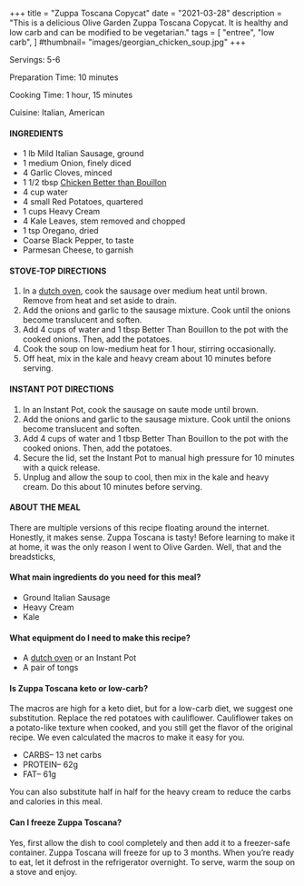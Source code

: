 +++
title = "Zuppa Toscana Copycat"
date = "2021-03-28"
description = "This is a delicious Olive Garden Zuppa Toscana Copycat. It is healthy and low carb and can be modified to be vegetarian."
tags = [
    "entree",
    "low carb",
]
#thumbnail= "images/georgian_chicken_soup.jpg"
+++

Servings: 5-6 <!--more-->

Preparation Time: 10 minutes 

Cooking Time: 1 hour, 15 minutes

Cuisine: Italian, American

#### INGREDIENTS 

* 1 lb Mild Italian Sausage, ground 
* 1 medium Onion, finely diced 
* 4 Garlic Cloves, minced 
* 1 1/2 tbsp [Chicken Better than Bouillon](https://amzn.to/38081yU)
* 4 cup water
* 4 small Red Potatoes, quartered 
* 1 cups Heavy Cream 
* 4 Kale Leaves, stem removed and chopped 
* 1 tsp Oregano, dried
* Coarse Black Pepper, to taste
* Parmesan Cheese, to garnish 

#### STOVE-TOP DIRECTIONS 

1. In a [dutch oven](https://amzn.to/3sFYTY1), cook the sausage over medium heat until brown. Remove from heat and set aside to drain. 
2. Add the onions and garlic to the sausage mixture. Cook until the onions become translucent and soften. 
4. Add 4 cups of water and 1 tbsp Better Than Bouillon to the pot with the cooked onions. Then, add the potatoes. 
5. Cook the soup on low-medium heat for 1 hour, stirring occasionally.  
6. Off heat, mix in the kale and heavy cream about 10 minutes before serving. 

#### INSTANT POT DIRECTIONS 

1. In an Instant Pot, cook the sausage on saute mode until brown. 
2. Add the onions and garlic to the sausage mixture. Cook until the onions become translucent and soften. 
4. Add 4 cups of water and 1 tbsp Better Than Bouillon to the pot with the cooked onions. Then, add the potatoes. 
5. Secure the lid, set the Instant Pot to manual high pressure for 10 minutes with a quick release.  
6. Unplug and allow the soup to cool, then mix in the kale and heavy cream. Do this about 10 minutes before serving. 

#### ABOUT THE MEAL

There are multiple versions of this recipe floating around the internet. Honestly, it makes sense. Zuppa Toscana is tasty! Before learning to make it at home, it was the only reason I went to Olive Garden. Well, that and the breadsticks,

#### What main ingredients do you need for this meal?

* Ground Italian Sausage 
* Heavy Cream 
* Kale

#### What equipment do I need to make this recipe? 

* A [dutch oven](https://amzn.to/3sFYTY1) or an Instant Pot  
* A pair of tongs

#### Is Zuppa Toscana keto or low-carb? 

The macros are high for a keto diet, but for a low-carb diet, we suggest one substitution. Replace the red potatoes with cauliflower. Cauliflower takes on a potato-like texture when cooked, and you still get the flavor of the original recipe. We even calculated the macros to make it easy for you.

* CARBS– 13 net carbs
* PROTEIN– 62g
* FAT– 61g

You can also substitute half in half for the heavy cream to reduce the carbs and calories in this meal. 

#### Can I freeze Zuppa Toscana? 

Yes, first allow the dish to cool completely and then add it to a freezer-safe container. Zuppa Toscana will freeze for up to 3 months. When you’re ready to eat, let it defrost in the refrigerator overnight. To serve, warm the soup on a stove and enjoy.


